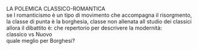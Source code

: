 LA POLEMICA CLASSICO-ROMANTICA  
se l romanticismo è un tipo di movimento che accompagna il risorgmento,  
la classe di punta è la borghesia, classe non  allenata all studio dei classici  
allora il dibattito è: che repertorio per descrivere la modernità:  
classico vs Nuovo  
quale meglio per Borghesi?  
  
